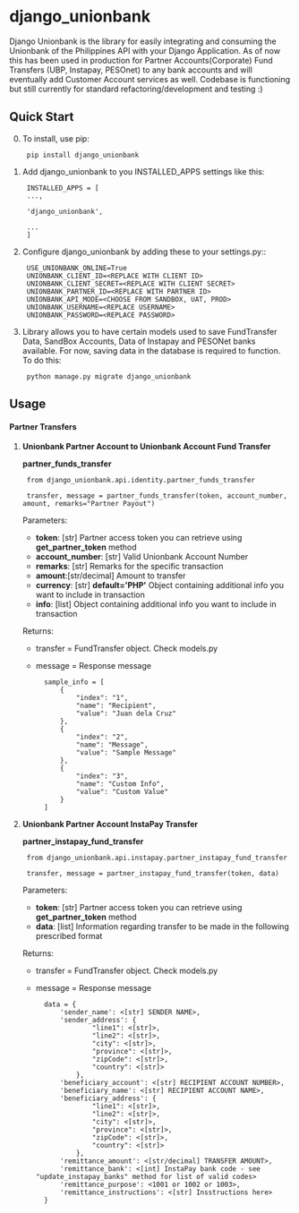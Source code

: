 
# django_unionbank

Django Unionbank is the library for easily integrating and consuming the Unionbank of the Philippines API with your Django Application. As of now this has been used in production for Partner Accounts(Corporate) Fund Transfers (UBP, Instapay, PESOnet) to any bank accounts and will eventually add Customer Account services as well. Codebase is functioning but still currently for standard refactoring/development and testing :)

Quick Start
-----------

0. To install, use pip:

        pip install django_unionbank

1. Add django_unionbank to you INSTALLED_APPS settings like this:
        
        INSTALLED_APPS = [
        ...,

        'django_unionbank',

        ...
        ]

2. Configure django_unionbank by adding these to your settings.py::

        USE_UNIONBANK_ONLINE=True
        UNIONBANK_CLIENT_ID=<REPLACE WITH CLIENT ID>
        UNIONBANK_CLIENT_SECRET=<REPLACE WITH CLIENT SECRET>
        UNIONBANK_PARTNER_ID=<REPLACE WITH PARTNER ID>
        UNIONBANK_API_MODE=<CHOOSE FROM SANDBOX, UAT, PROD>
        UNIONBANK_USERNAME=<REPLACE USERNAME>
        UNIONBANK_PASSWORD=<REPLACE PASSWORD>


3. Library allows you to have certain models used to save FundTransfer Data,  SandBox Accounts, Data of Instapay and PESONet banks available. For now, saving data in the database is required to function. To do this:

        python manage.py migrate django_unionbank

Usage
-----
#### Partner Transfers

1. **Unionbank Partner Account to Unionbank Account Fund Transfer**

    **partner_funds_transfer**
    
        from django_unionbank.api.identity.partner_funds_transfer
        
        transfer, message = partner_funds_transfer(token, account_number, amount, remarks="Partner Payout")

    Parameters:
    
    * __token__: [str] Partner access token you can retrieve using **get_partner_token** method
    * __account_number__: [str] Valid Unionbank Account Number
    * __remarks__: [str] Remarks for the specific transaction
    * __amount__:[str/decimal] Amount to transfer
    * __currency__: [str] __default='PHP'__ Object containing additional info you want to include in transaction
    * __info__: [list] Object containing additional info you want to include in transaction
    
    Returns:
    * transfer = FundTransfer object. Check models.py
    * message = Response message
        
            sample_info = [
                {
                    "index": "1",
                    "name": "Recipient",
                    "value": "Juan dela Cruz"
                },
                {
                    "index": "2",
                    "name": "Message",
                    "value": "Sample Message"
                },
                {
                    "index": "3",
                    "name": "Custom Info",
                    "value": "Custom Value"
                }
            ]        

2. **Unionbank Partner Account InstaPay Transfer**

    **partner_instapay_fund_transfer**
    
        from django_unionbank.api.instapay.partner_instapay_fund_transfer
        
        transfer, message = partner_instapay_fund_transfer(token, data)

    Parameters:
    
    * __token__: [str] Partner access token you can retrieve using **get_partner_token** method
    * __data__: [list] Information regarding transfer to be made in the following prescribed format
    
    Returns:
    * transfer = FundTransfer object. Check models.py
    * message = Response message
        
            data = {
                'sender_name': <[str] SENDER NAME>,
                'sender_address': {
                        "line1": <[str]>,
                        "line2": <[str]>,
                        "city": <[str]>,
                        "province": <[str]>,
                        "zipCode": <[str]>,
                        "country": <[str]>
                    },
                'beneficiary_account': <[str] RECIPIENT ACCOUNT NUMBER>,
                'beneficiary_name': <[str] RECIPIENT ACCOUNT NAME>,
                'beneficiary_address': {
                        "line1": <[str]>,
                        "line2": <[str]>,
                        "city": <[str]>,
                        "province": <[str]>,
                        "zipCode": <[str]>,
                        "country": <[str]>
                    },
                'remittance_amount': <[str/decimal] TRANSFER AMOUNT>,
                'remittance_bank': <[int] InstaPay bank code - see "update_instapay_banks" method for list of valid codes>
                'remittance_purpose': <1001 or 1002 or 1003>,
                'remittance_instructions': <[str] Insstructions here>
            }
    
    
    
          
        
          
        

